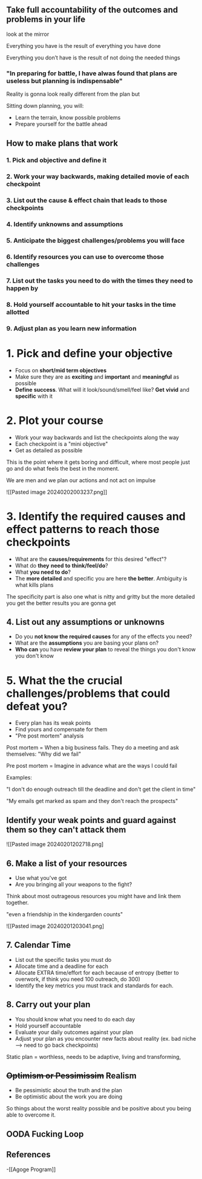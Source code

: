 
## Take full accountability of the outcomes and problems in your life

look at the mirror

Everything you have is the result of everything you have done

Everything you don’t have is the result of not doing the needed things


### "In preparing for battle, I have alwas found that plans are useless but planning is indispensable"

Reality is gonna look really different from the plan but

Sitting down planning, you will:
- Learn the terrain, know possible problems 
- Prepare yourself for the battle ahead

## How to make plans that work 

### 1. Pick and objective and define it
### 2. Work your way backwards, making detailed movie of each checkpoint

### 3. List out the cause & effect chain that leads to those checkpoints

### 4. Identify unknowns and assumptions

### 5. Anticipate the biggest challenges/problems you will face

### 6. Identify resources you can use to overcome those challenges

### 7. List out the tasks you need to do with the times they need to happen by

### 8. Hold yourself accountable to hit your tasks in the time allotted

### 9. Adjust plan as you learn new information




# 1. Pick and define your objective

- Focus on **short/mid term objectives**
- Make sure they are as **exciting** and **important** and **meaningful** as possible
- **Define** **success**. What will it look/sound/smell/feel like? **Get** **vivid** and **specific** with it


# 2. Plot your course

- Work your way backwards and list the checkpoints along the way
- Each checkpoint is a "mini objective"
- Get as detailed as possible

This is the point where it gets boring and difficult, where most people just go and do what feels the best in the moment.

We are men and we plan our actions and not act on impulse


![[Pasted image 20240202003237.png]]

# 3. Identify the required causes and effect patterns to reach those checkpoints

- What are the **causes/requirements** for this desired "effect"?
- What do **they** **need** **to** **think/feel/do**?
- What **you need to do**?
- The **more detailed** and specific you are here **the better**. Ambiguity is what kills plans 

The specificity part is also one what is nitty and gritty but the more detailed you get the better results you are gonna get


## 4. List out any assumptions or unknowns

- Do you **not know the required causes** for any of the effects you need?
- What are the **assumptions** you are basing your plans on?
- **Who can** you have **review your plan** to reveal the things you don't know you don't know


# 5. What the the crucial challenges/problems that could defeat you?

- Every plan has its weak points
- Find yours and compensate for them
- "Pre post mortem" analysis

Post mortem = When a big business fails. They do a meeting and ask themselves: "Why did we fail"

Pre post mortem = Imagine in advance what are the ways I could fail


Examples:

"I don't do enough outreach till the deadline and don't get the client in time"

"My emails get marked as spam and they don't reach the prospects"

## Identify your weak points and guard against them so they can't attack them



![[Pasted image 20240201202718.png]

## 6. Make a list of your resources

- Use what you've got
- Are you bringing all your weapons to the fight?

Think about most outrageous resources you might have and link them together.

"even a friendship in the kindergarden counts"

![[Pasted image 20240201203041.png]
## 7. Calendar Time

- List out the specific tasks you must do
- Allocate time and a deadline for each
- Allocate EXTRA time/effort for each because of entropy (better to overwork, if think you need 100 outreach, do 300)
- Identify the key metrics you must track and standards for each.

## 8. Carry out your plan

- You should know what you need to do each day
- Hold yourself accountable
- Evaluate your daily outcomes against your plan
- Adjust your plan as you encounter new facts about reality (ex. bad niche --> need to go back checkpoints)


Static plan = worthless, needs to be adaptive, living and transforming, 


## ~~Optimism or Pessimissim~~ Realism

- Be pessimistic about the truth and the plan
- Be optimistic about the work you are doing

So things about the worst reality possible and be positive about you being able to overcome it. 
## OODA Fucking Loop

## References
<!-- Links to pages not referenced in the content -->
-[[Agoge Program]]




